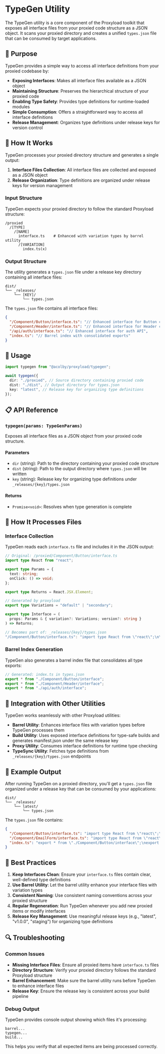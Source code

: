 # TypeGen Utility

The TypeGen utility is a core component of the Proxyload toolkit that exposes all interface files from your proxied code structure as a JSON object. It scans your proxied directory and creates a unified `types.json` file that can be consumed by target applications.

## 🎯 Purpose

TypeGen provides a simple way to access all interface definitions from your proxied codebase by:

- **Exposing Interfaces**: Makes all interface files available as a JSON object
- **Maintaining Structure**: Preserves the hierarchical structure of your proxied code
- **Enabling Type Safety**: Provides type definitions for runtime-loaded modules
- **Simple Consumption**: Offers a straightforward way to access all interface definitions
- **Release Management**: Organizes type definitions under release keys for version control

## 📁 How It Works

TypeGen processes your proxied directory structure and generates a single output:

1. **Interface Files Collection**: All interface files are collected and exposed as a JSON object
2. **Release Organization**: Type definitions are organized under release keys for version management

### Input Structure

TypeGen expects your proxied directory to follow the standard Proxyload structure:

```
/proxied
  /[TYPE]
    /[NAME]
      interface.ts    # Enhanced with variation types by barrel utility
      /[VARIATION]
        index.ts(x)
```

### Output Structure

The utility generates a `types.json` file under a release key directory containing all interface files:

```
dist/
└── _releases/
    └── [KEY]/
        └── types.json
```

The `types.json` file contains all interface files:

```json
{
  "/Component/Button/interface.ts": "// Enhanced interface for Button component",
  "/Component/Header/interface.ts": "// Enhanced interface for Header component",
  "/api/auth/interface.ts": "// Enhanced interface for auth API",
  "index.ts": "// Barrel index with consolidated exports"
}
```

## 🚀 Usage

```typescript
import typegen from "@acolby/proxyload/typegen";

await typegen({
  dir: "./proxied", // Source directory containing proxied code
  dist: "./dist", // Output directory for types.json
  key: "latest", // Release key for organizing type definitions
});
```

## 📋 API Reference

### `typegen(params: TypeGenParams)`

Exposes all interface files as a JSON object from your proxied code structure.

#### Parameters

- `dir` (string): Path to the directory containing your proxied code structure
- `dist` (string): Path to the output directory where `types.json` will be written
- `key` (string): Release key for organizing type definitions under `_releases/{key}/types.json`

#### Returns

- `Promise<void>`: Resolves when type generation is complete

## 🔧 How It Processes Files

### Interface Collection

TypeGen reads each `interface.ts` file and includes it in the JSON output:

```typescript
// Original: /proxied/Component/Button/interface.ts
import type React from "react";

export type Params = {
  text: string;
  onClick: () => void;
};

export type Returns = React.JSX.Element;

// Generated by proxyload
export type Variations = "default" | "secondary";

export type Interface = (
  props: Params & { variation?: Variations; version?: string }
) => Returns;

// Becomes part of: _releases/{key}/types.json
"/Component/Button/interface.ts": "import type React from \"react\";\n\nexport type Params = {\n  text: string;\n  onClick: () => void;\n};\n\nexport type Returns = React.JSX.Element;\n\n// Generated by proxyload\nexport type Variations = \"default\" | \"secondary\";\n\nexport type Interface = (\n  props: Params & { variation?: Variations; version?: string }\n) => Returns;\n"
```

### Barrel Index Generation

TypeGen also generates a barrel index file that consolidates all type exports:

```typescript
// Generated: index.ts in types.json
export * from "./Component/Button/interface";
export * from "./Component/Header/interface";
export * from "./api/auth/interface";
```

## 🔗 Integration with Other Utilities

TypeGen works seamlessly with other Proxyload utilities:

- **Barrel Utility**: Enhances interface files with variation types before TypeGen processes them
- **Build Utility**: Uses exposed interface definitions for type-safe builds and generates manifest.json under the same release key
- **Proxy Utility**: Consumes interface definitions for runtime type checking
- **TypeSync Utility**: Fetches type definitions from `_releases/{key}/types.json` endpoints

## 📝 Example Output

After running TypeGen on a proxied directory, you'll get a `types.json` file organized under a release key that can be consumed by your applications:

```
dist/
└── _releases/
    └── latest/
        └── types.json
```

The `types.json` file contains:

```json
{
  "/Component/Button/interface.ts": "import type React from \"react\";\n\nexport type Params = {\n  text: string;\n  onClick: () => void;\n};\n\nexport type Returns = React.JSX.Element;\n\n// Generated by proxyload\nexport type Variations = \"default\" | \"secondary\";\n\nexport type Interface = (\n  props: Params & { variation?: Variations; version?: string }\n) => Returns;\n",
  "/Component/EmailForm/interface.ts": "import type React from \"react\";\n\nexport type Params = {\n  onSubmit: (val: string) => void;\n};\n\nexport type Returns = React.JSX.Element;\n\n// Generated by proxyload\nexport type Variations = \"default\";\n\nexport type Interface = (\n  props: Params & { variation?: Variations; version?: string }\n) => Returns;\n",
  "index.ts": "export * from \"./Component/Button/interface\";\nexport * from \"./Component/EmailForm/interface\";"
}
```

## 🎯 Best Practices

1. **Keep Interfaces Clean**: Ensure your `interface.ts` files contain clear, well-defined type definitions
2. **Use Barrel Utility**: Let the barrel utility enhance your interface files with variation types
3. **Consistent Naming**: Use consistent naming conventions across your proxied structure
4. **Regular Regeneration**: Run TypeGen whenever you add new proxied items or modify interfaces
5. **Release Key Management**: Use meaningful release keys (e.g., "latest", "v1.0.0", "staging") for organizing type definitions

## 🔍 Troubleshooting

### Common Issues

- **Missing Interface Files**: Ensure all proxied items have `interface.ts` files
- **Directory Structure**: Verify your proxied directory follows the standard Proxyload structure
- **Barrel Enhancement**: Make sure the barrel utility runs before TypeGen to enhance interface files
- **Release Key**: Ensure the release key is consistent across your build pipeline

### Debug Output

TypeGen provides console output showing which files it's processing:

```
barrel...
typegen...
build...
```

This helps you verify that all expected items are being processed correctly.
